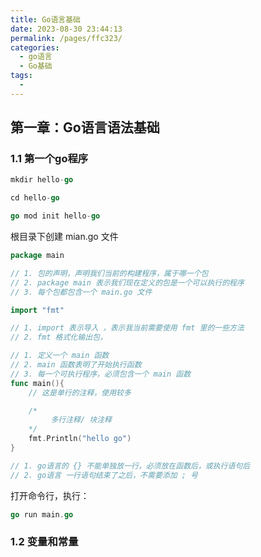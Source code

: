 ```yaml
---
title: Go语言基础
date: 2023-08-30 23:44:13
permalink: /pages/ffc323/
categories:
  - go语言
  - Go基础
tags:
  - 
---
```


## 第一章：Go语言语法基础

### 1.1 第一个go程序

```go
mkdir hello-go

cd hello-go

go mod init hello-go
```

根目录下创建 mian.go 文件

```go
package main

// 1. 包的声明，声明我们当前的构建程序，属于哪一个包
// 2. package main 表示我们现在定义的包是一个可以执行的程序
// 3. 每个包都包含一个 main.go 文件

import "fmt"

// 1. import 表示导入 ，表示我当前需要使用 fmt 里的一些方法
// 2. fmt 格式化输出包，

// 1. 定义一个 main 函数
// 2. main 函数表明了开始执行函数
// 3. 每一个可执行程序，必须包含一个 main 函数
func main(){
	// 这是单行的注释，使用较多

	/*
		 多行注释/ 块注释
	*/
	fmt.Println("hello go")
}

// 1. go语言的 {} 不能单独放一行，必须放在函数后，或执行语句后
// 2. go语言 一行语句结束了之后，不需要添加 ; 号
```

打开命令行，执行：

```go
go run main.go
```

### 1.2 变量和常量

